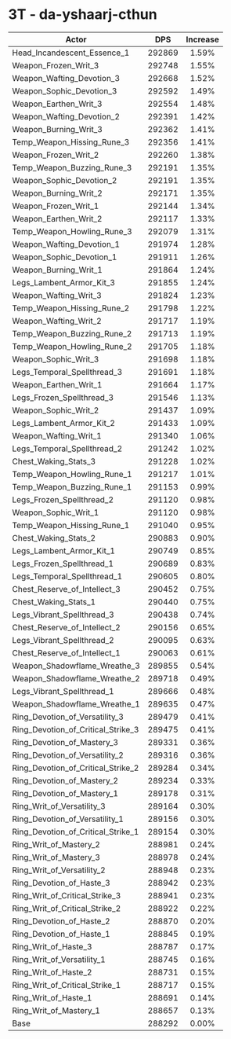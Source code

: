 # 3T - da-yshaarj-cthun
| Actor | DPS | Increase |
|---|:---:|:---:|
|Head_Incandescent_Essence_1|292869|1.59%|
|Weapon_Frozen_Writ_3|292748|1.55%|
|Weapon_Wafting_Devotion_3|292668|1.52%|
|Weapon_Sophic_Devotion_3|292592|1.49%|
|Weapon_Earthen_Writ_3|292554|1.48%|
|Weapon_Wafting_Devotion_2|292391|1.42%|
|Weapon_Burning_Writ_3|292362|1.41%|
|Temp_Weapon_Hissing_Rune_3|292356|1.41%|
|Weapon_Frozen_Writ_2|292260|1.38%|
|Temp_Weapon_Buzzing_Rune_3|292191|1.35%|
|Weapon_Sophic_Devotion_2|292191|1.35%|
|Weapon_Burning_Writ_2|292171|1.35%|
|Weapon_Frozen_Writ_1|292144|1.34%|
|Weapon_Earthen_Writ_2|292117|1.33%|
|Temp_Weapon_Howling_Rune_3|292079|1.31%|
|Weapon_Wafting_Devotion_1|291974|1.28%|
|Weapon_Sophic_Devotion_1|291911|1.26%|
|Weapon_Burning_Writ_1|291864|1.24%|
|Legs_Lambent_Armor_Kit_3|291855|1.24%|
|Weapon_Wafting_Writ_3|291824|1.23%|
|Temp_Weapon_Hissing_Rune_2|291798|1.22%|
|Weapon_Wafting_Writ_2|291717|1.19%|
|Temp_Weapon_Buzzing_Rune_2|291713|1.19%|
|Temp_Weapon_Howling_Rune_2|291705|1.18%|
|Weapon_Sophic_Writ_3|291698|1.18%|
|Legs_Temporal_Spellthread_3|291691|1.18%|
|Weapon_Earthen_Writ_1|291664|1.17%|
|Legs_Frozen_Spellthread_3|291546|1.13%|
|Weapon_Sophic_Writ_2|291437|1.09%|
|Legs_Lambent_Armor_Kit_2|291433|1.09%|
|Weapon_Wafting_Writ_1|291340|1.06%|
|Legs_Temporal_Spellthread_2|291242|1.02%|
|Chest_Waking_Stats_3|291228|1.02%|
|Temp_Weapon_Howling_Rune_1|291217|1.01%|
|Temp_Weapon_Buzzing_Rune_1|291153|0.99%|
|Legs_Frozen_Spellthread_2|291120|0.98%|
|Weapon_Sophic_Writ_1|291120|0.98%|
|Temp_Weapon_Hissing_Rune_1|291040|0.95%|
|Chest_Waking_Stats_2|290883|0.90%|
|Legs_Lambent_Armor_Kit_1|290749|0.85%|
|Legs_Frozen_Spellthread_1|290689|0.83%|
|Legs_Temporal_Spellthread_1|290605|0.80%|
|Chest_Reserve_of_Intellect_3|290452|0.75%|
|Chest_Waking_Stats_1|290440|0.75%|
|Legs_Vibrant_Spellthread_3|290438|0.74%|
|Chest_Reserve_of_Intellect_2|290156|0.65%|
|Legs_Vibrant_Spellthread_2|290095|0.63%|
|Chest_Reserve_of_Intellect_1|290063|0.61%|
|Weapon_Shadowflame_Wreathe_3|289855|0.54%|
|Weapon_Shadowflame_Wreathe_2|289718|0.49%|
|Legs_Vibrant_Spellthread_1|289666|0.48%|
|Weapon_Shadowflame_Wreathe_1|289635|0.47%|
|Ring_Devotion_of_Versatility_3|289479|0.41%|
|Ring_Devotion_of_Critical_Strike_3|289475|0.41%|
|Ring_Devotion_of_Mastery_3|289331|0.36%|
|Ring_Devotion_of_Versatility_2|289316|0.36%|
|Ring_Devotion_of_Critical_Strike_2|289284|0.34%|
|Ring_Devotion_of_Mastery_2|289234|0.33%|
|Ring_Devotion_of_Mastery_1|289178|0.31%|
|Ring_Writ_of_Versatility_3|289164|0.30%|
|Ring_Devotion_of_Versatility_1|289156|0.30%|
|Ring_Devotion_of_Critical_Strike_1|289154|0.30%|
|Ring_Writ_of_Mastery_2|288981|0.24%|
|Ring_Writ_of_Mastery_3|288978|0.24%|
|Ring_Writ_of_Versatility_2|288948|0.23%|
|Ring_Devotion_of_Haste_3|288942|0.23%|
|Ring_Writ_of_Critical_Strike_3|288941|0.23%|
|Ring_Writ_of_Critical_Strike_2|288922|0.22%|
|Ring_Devotion_of_Haste_2|288870|0.20%|
|Ring_Devotion_of_Haste_1|288845|0.19%|
|Ring_Writ_of_Haste_3|288787|0.17%|
|Ring_Writ_of_Versatility_1|288745|0.16%|
|Ring_Writ_of_Haste_2|288731|0.15%|
|Ring_Writ_of_Critical_Strike_1|288717|0.15%|
|Ring_Writ_of_Haste_1|288691|0.14%|
|Ring_Writ_of_Mastery_1|288657|0.13%|
|Base|288292|0.00%|
